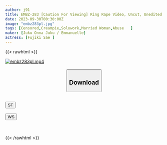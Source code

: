 ```yaml
---
author: j91
title: EMBZ-283 [Caution For Viewing] Ring Rape Video, Uncut, Unedited ``Record Of Female Strength Crime'' Mad And Furious. A Housewife Who Goes Unconscious With Chloroform And A Stun Gun, Goes Crazy With An Aphrodisiac, And Tries To Run Away Even As Her Ego Collapses. She Is Drugged Many Times And Ends Up Drooling. Continues To Struggle And Turns Into A Meat Urinal! Sae Fujiki
date: 2023-09-30T00:30:00Z
image: "embz283pl.jpg"
tags: [Censored,Creampie,Solowork,Married Woman,Abuse	]
maker: [Juku Onna Juku / Emmanuelle]
actress: [Fujiki Sae ]
---
```



{{< rawhtml >}}

<div class="video" data-videoid="X1daZYWdwrHD4ZZ">
    <a href="javascript:;">
        <img src="https://my.j91.asia/posts/embz283pl/embz283pl.jpg" width="WIDTH" height="HEIGHT" alt="embz283pl.mp4" loading="lazy">
    </a>
</div>

<script type="text/javascript" src="https://j91.asia/asset/on-demand-st.js"></script>

<br>
  <link rel="stylesheet" href="https://j91.asia/asset/bs5.css">
  
  <center>
  <button class="btn btn-primary" type="button" data-bs-toggle="collapse" data-bs-target=".multi-collapse" aria-expanded="false" aria-controls="multiCollapseExample1 multiCollapseExample2"><h2>Download</h2></button></center>
</p>
<div class="row">
  <div class="col">
    <div class="collapse multi-collapse" id="multiCollapseExample1">
      <div class="card card-body">
	      	      <br>
<div class="buttons">  
<a href="https://streamtape.to/v/X1daZYWdwrHD4ZZ"><button class="btn-hover color-3"><i class="fa fa-download"></i> ST</button></a></div>
    </div>
  </div>
</div>
  <div class="col">
    <div class="collapse multi-collapse" id="multiCollapseExample2">
      <div class="card card-body">
	      <br>
<div class="buttons">
    <a href="https://wolfstream.tv/kz4lrxd2m7q2"><button class="btn-hover color-9"><i class="fa fa-download"></i> WS</button></a></div>
<br><br>
      </div>
    </div>
  </div>
</div>

{{< /rawhtml >}}